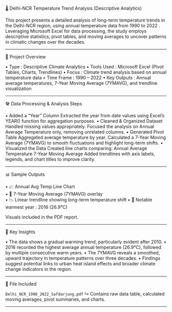 🌡️ Delhi-NCR Temperature Trend Analysis (Descriptive Analytics)

This project presents a detailed analysis of long-term temperature trends in the   Delhi-NCR region, using annual temperature data from   1990 to 2022 . Leveraging Microsoft Excel for data processing, the study employs descriptive statistics, pivot tables, and moving averages to uncover patterns in climatic changes over the decades.

---

📁 Project Overview

•	Type  : Descriptive Climate Analytics
•	Tools Used  : Microsoft Excel (Pivot Tables, Charts, Trendlines)
•	Focus  : Climate trend analysis based on annual temperature data
•	Time Frame  : 1990 – 2022
•	Key Outputs  : Annual average temperatures, 7-Year Moving Average (7YMAVG), and trendline visualization

---

🛠️ Data Processing & Analysis Steps

•	Added a “Year” Column
  Extracted the year from date values using Excel’s YEAR() function for aggregation purposes.
•	Cleaned & Organized Dataset
  Handled missing values appropriately.
  Focused the analysis on Annual Average Temperature only, removing unrelated columns.
•	Generated Pivot Table
  Aggregated average temperature by year.
  Calculated a 7-Year Moving Average (7YMAVG) to smooth fluctuations and highlight long-term shifts.
•	Visualized the Data
  Created line charts comparing:
  Annual Average Temperature
  7-Year Moving Average
Added trendlines with axis labels, legends, and chart titles to improve clarity.

---

   📊 Sample Outputs

•	📈   Annual Avg Temp Line Chart  
•	🔁   7-Year Moving Average (7YMAVG) overlay  
•	📉   Linear trendline   showing long-term temperature shift
•	🥵   Notable warmest year  : 2016 (26.9°C)

 Visuals included in the PDF report. 

---

   📌 Key Insights

•	The data shows a   gradual warming trend, particularly evident after 2010.
•	2016   recorded the highest average annual temperature (26.9°C), followed by multiple consecutive warm years.
•	The   7YMAVG   reveals a smoothed, upward trajectory in temperature patterns over three decades.
•	Findings suggest potential links to   urban heat island effects   and broader   climate change   indicators in the region.

---

   📄 File Included

  `Delhi_NCR_1990_2022_Safdarjung.pdf`
  ↳ Contains raw data table, calculated moving averages, pivot summaries, and charts.

---


